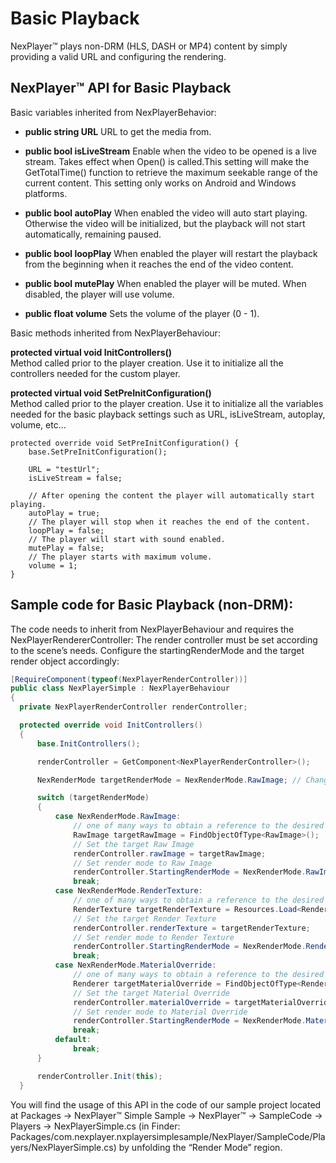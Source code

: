 # Basic Playback

NexPlayer™ plays non-DRM (HLS, DASH or MP4) content by simply providing a valid URL and configuring the rendering.

## NexPlayer™ API for Basic Playback

Basic variables inherited from NexPlayerBehavior:

- **public string URL**
URL to get the media from.

- **public bool isLiveStream**
Enable when the video to be opened is a live stream. Takes effect when Open() is called.This setting will make the GetTotalTime() function to retrieve the maximum seekable range of the current content. This setting only works on Android and Windows platforms.

- **public bool autoPlay**
When enabled the video will auto start playing. Otherwise the video will be initialized, but the playback will not start automatically, remaining paused.

- **public bool loopPlay**
When enabled the player will restart the playback from the beginning when it reaches the end of the video content.

- **public bool mutePlay**
When enabled the player will be muted. When disabled, the player will use volume.

- **public float volume**
Sets the volume of the player (0 - 1).

Basic methods inherited from NexPlayerBehaviour:

**protected virtual void InitControllers()**  
Method called prior to the player creation. Use it to initialize all the controllers needed for the custom player.

**protected virtual void SetPreInitConfiguration()**  
Method called prior to the player creation. Use it to initialize all the variables needed for the basic playback settings such as URL, isLiveStream, autoplay, volume, etc...

```chsarp
protected override void SetPreInitConfiguration() {
	base.SetPreInitConfiguration();
	
	URL = "testUrl";
	isLiveStream = false;
	
	// After opening the content the player will automatically start playing.
	autoPlay = true;
	// The player will stop when it reaches the end of the content.
	loopPlay = false;
	// The player will start with sound enabled.
	mutePlay = false;
	// The player starts with maximum volume.
	volume = 1;
}
```

## Sample code for Basic Playback (non-DRM):

The code needs to inherit from NexPlayerBehaviour and requires the NexPlayerRendererController: The render controller must be set according to the scene’s needs. Configure the startingRenderMode and the target render object accordingly:

```csharp
[RequireComponent(typeof(NexPlayerRenderController))]
public class NexPlayerSimple : NexPlayerBehaviour
{
  private NexPlayerRenderController renderController;

  protected override void InitControllers()
  {
      base.InitControllers();

      renderController = GetComponent<NexPlayerRenderController>();

      NexRenderMode targetRenderMode = NexRenderMode.RawImage; // Change the sample's render mode

      switch (targetRenderMode)
      {
          case NexRenderMode.RawImage:
              // one of many ways to obtain a reference to the desired Raw Image
              RawImage targetRawImage = FindObjectOfType<RawImage>();
              // Set the target Raw Image
              renderController.rawImage = targetRawImage;
              // Set render mode to Raw Image
              renderController.StartingRenderMode = NexRenderMode.RawImage;
              break;
          case NexRenderMode.RenderTexture:
              // one of many ways to obtain a reference to the desired Render Texture
              RenderTexture targetRenderTexture = Resources.Load<RenderTexture>("PathToAssetInsideResources");
              // Set the target Render Texture
              renderController.renderTexture = targetRenderTexture;
              // Set render mode to Render Texture
              renderController.StartingRenderMode = NexRenderMode.RenderTexture;
              break;
          case NexRenderMode.MaterialOverride:
              // one of many ways to obtain a reference to the desired Material Override
              Renderer targetMaterialOverride = FindObjectOfType<Renderer>();
              // Set the target Material Override
              renderController.materialOverride = targetMaterialOverride;
              // Set render mode to Material Override
              renderController.StartingRenderMode = NexRenderMode.MaterialOverride;
              break;
          default:
              break;
      }

      renderController.Init(this);
  }
```

You will find the usage of this API in the code of our sample project located at Packages → NexPlayer™ Simple Sample → NexPlayer™ → SampleCode → Players → NexPlayerSimple.cs (in Finder: Packages/com.nexplayer.nxplayersimplesample/NexPlayer/SampleCode/Players/NexPlayerSimple.cs) by unfolding the “Render Mode” region.